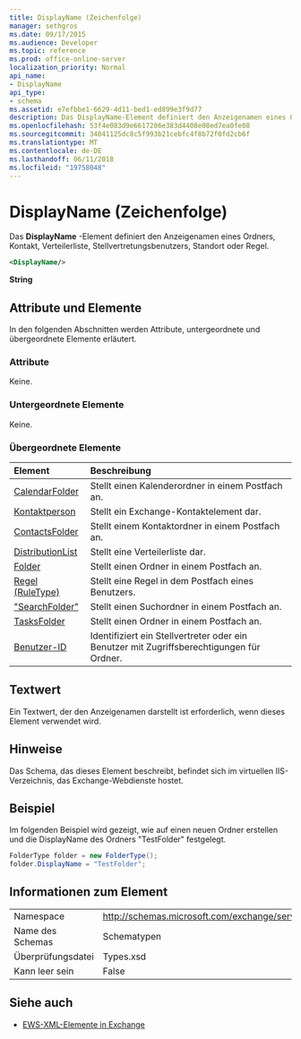 ```yaml
---
title: DisplayName (Zeichenfolge)
manager: sethgros
ms.date: 09/17/2015
ms.audience: Developer
ms.topic: reference
ms.prod: office-online-server
localization_priority: Normal
api_name:
- DisplayName
api_type:
- schema
ms.assetid: e7efbbe1-6629-4d11-bed1-ed899e3f9d77
description: Das DisplayName-Element definiert den Anzeigenamen eines Ordners, Kontakt, Verteilerliste, Stellvertretungsbenutzers, Standort oder Regel.
ms.openlocfilehash: 53f4e083d9e6617206e383d4408e08ed7ea0fe08
ms.sourcegitcommit: 34041125dc8c5f993b21cebfc4f8b72f0fd2cb6f
ms.translationtype: MT
ms.contentlocale: de-DE
ms.lasthandoff: 06/11/2018
ms.locfileid: "19758048"
---
```

# <a name="displayname-string"></a>DisplayName (Zeichenfolge)

Das **DisplayName** -Element definiert den Anzeigenamen eines Ordners, Kontakt, Verteilerliste, Stellvertretungsbenutzers, Standort oder Regel. 
  
```XML
<DisplayName/>
```

 **String**
## <a name="attributes-and-elements"></a>Attribute und Elemente

In den folgenden Abschnitten werden Attribute, untergeordnete und übergeordnete Elemente erläutert.
  
### <a name="attributes"></a>Attribute

Keine.
  
### <a name="child-elements"></a>Untergeordnete Elemente

Keine.
  
### <a name="parent-elements"></a>Übergeordnete Elemente

|**Element**|**Beschreibung**|
|:-----|:-----|
|[CalendarFolder](calendarfolder.md) <br/> |Stellt einen Kalenderordner in einem Postfach an.  <br/> |
|[Kontaktperson](contact.md) <br/> |Stellt ein Exchange-Kontaktelement dar.  <br/> |
|[ContactsFolder](contactsfolder.md) <br/> |Stellt einem Kontaktordner in einem Postfach an.  <br/> |
|[DistributionList](distributionlist.md) <br/> |Stellt eine Verteilerliste dar.  <br/> |
|[Folder](folder.md) <br/> |Stellt einen Ordner in einem Postfach an.  <br/> |
|[Regel (RuleType)](rule-ruletype.md) <br/> |Stellt eine Regel in dem Postfach eines Benutzers.  <br/> |
|["SearchFolder"](searchfolder.md) <br/> |Stellt einen Suchordner in einem Postfach an.  <br/> |
|[TasksFolder](tasksfolder.md) <br/> |Stellt einen Ordner in einem Postfach an.  <br/> |
|[Benutzer-ID](userid.md) <br/> |Identifiziert ein Stellvertreter oder ein Benutzer mit Zugriffsberechtigungen für Ordner.  <br/> |
   
## <a name="text-value"></a>Textwert

Ein Textwert, der den Anzeigenamen darstellt ist erforderlich, wenn dieses Element verwendet wird.
  
## <a name="remarks"></a>Hinweise

Das Schema, das dieses Element beschreibt, befindet sich im virtuellen IIS-Verzeichnis, das Exchange-Webdienste hostet.
  
## <a name="example"></a>Beispiel

Im folgenden Beispiel wird gezeigt, wie auf einen neuen Ordner erstellen und die DisplayName des Ordners "TestFolder" festgelegt.
  
```cs
FolderType folder = new FolderType();
folder.DisplayName = "TestFolder";
```

## <a name="element-information"></a>Informationen zum Element

|||
|:-----|:-----|
|Namespace  <br/> |http://schemas.microsoft.com/exchange/services/2006/types  <br/> |
|Name des Schemas  <br/> |Schematypen  <br/> |
|Überprüfungsdatei  <br/> |Types.xsd  <br/> |
|Kann leer sein  <br/> |False  <br/> |
   
## <a name="see-also"></a>Siehe auch

- [EWS-XML-Elemente in Exchange](ews-xml-elements-in-exchange.md)

